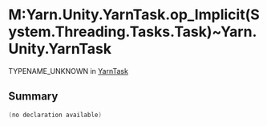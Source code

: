 # M:Yarn.Unity.YarnTask.op_Implicit(System.Threading.Tasks.Task)~Yarn.Unity.YarnTask

TYPENAME_UNKNOWN in [YarnTask](/docs/api/csharp/yarn.unity.yarntask-1.md)

## Summary



```csharp
(no declaration available)
```


